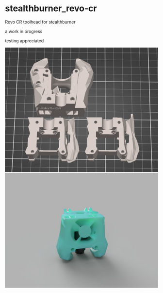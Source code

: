 # stealthburner_revo-cr
 Revo CR toolhead for stealthburner

 a work in progress

 testing appreciated

<img src="buildplate.png" />

<img src="render.jpg"/>